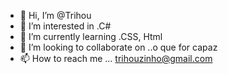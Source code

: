   - 👋 Hi, I’m @Trihou
- 👀 I’m interested in .C#
- 🌱 I’m currently learning .CSS, Html
- 💞️ I’m looking to collaborate on ..o que for capaz
- 📫 How to reach me ... trihouzinho@gmail.com

<!---
Trihou/Trihou is a ✨ special ✨ repository because its `README.md` (this file) appears on your GitHub profile.
You can click the Preview link to take a look at your changes.
--->

